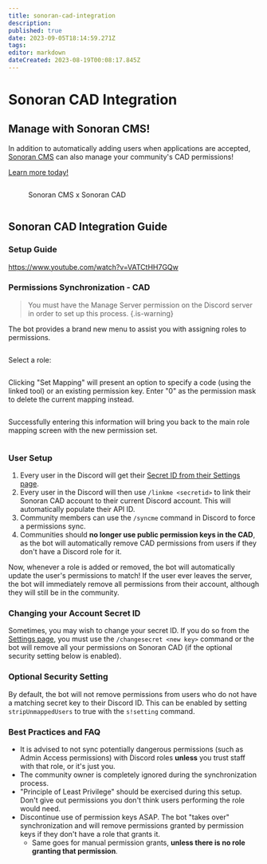 ```yaml
---
title: sonoran-cad-integration
description: 
published: true
date: 2023-09-05T18:14:59.271Z
tags: 
editor: markdown
dateCreated: 2023-08-19T00:08:17.845Z
---
```


# Sonoran CAD Integration

## Manage with Sonoran CMS!

In addition to automatically adding users when applications are accepted, [Sonoran CMS](https://info.sonorancms.com/why-choose-sonoran-cms/why-choose-sonoran-cms) can also manage your community's CAD permissions!

[Learn more today!](https://info.sonorancms.com/why-choose-sonoran-cms/why-choose-sonoran-cms)

<figure><img src="https://files.gitbook.com/v0/b/gitbook-x-prod.appspot.com/o/spaces%2F-M4pGN81fb4R6zFhodcu%2Fuploads%2FSjLVb2jKeswR4am8X9kH%2FBigSquare.png?alt=media&#x26;token=4e641634-cc44-44cf-b1c3-20ca4f746c89" alt=""><figcaption><p>Sonoran CMS x Sonoran CAD</p></figcaption></figure>

<figure><img src="https://files.gitbook.com/v0/b/gitbook-x-prod.appspot.com/o/spaces%2F-M4pGN81fb4R6zFhodcu%2Fuploads%2Fv9ymIkkSomDZc27026rG%2Fimage.png?alt=media&#x26;token=5f470a38-3187-4394-9f18-5ed3cdf44603" alt=""><figcaption></figcaption></figure>

## Sonoran CAD Integration Guide

### Setup Guide

https://www.youtube.com/watch?v=VATCtHH7GQw

### Permissions Synchronization - CAD

> You must have the Manage Server permission on the Discord server in order to set up this process.
{.is-warning}

The bot provides a brand new menu to assist you with assigning roles to permissions.

<figure><img src="https://files.gitbook.com/v0/b/gitbook-x-prod.appspot.com/o/spaces%2F-M4pGN81fb4R6zFhodcu%2Fuploads%2FXPqaE0G5eS0lR7prLghk%2FScreenshot_13.png?alt=media&#x26;token=f775bc57-30c5-42ff-8e96-c7fecbac5069" alt=""><figcaption></figcaption></figure>

Select a role:

<figure><img src="https://files.gitbook.com/v0/b/gitbook-x-prod.appspot.com/o/spaces%2F-M4pGN81fb4R6zFhodcu%2Fuploads%2FWMeVXTTMK6t0ANIWIrfy%2FScreenshot_14.png?alt=media&#x26;token=7af69b0e-a0cd-41cb-8bd3-6dc8591a5861" alt=""><figcaption></figcaption></figure>

Clicking "Set Mapping" will present an option to specify a code (using the linked tool) or an existing permission key. Enter "0" as the permission mask to delete the current mapping instead.

<figure><img src="https://files.gitbook.com/v0/b/gitbook-x-prod.appspot.com/o/spaces%2F-M4pGN81fb4R6zFhodcu%2Fuploads%2F9cCEioESKYGzwVV9SJEy%2FScreenshot_15.png?alt=media&#x26;token=1f53749a-423a-4da3-a207-3bc4343e174c" alt=""><figcaption></figcaption></figure>

Successfully entering this information will bring you back to the main role mapping screen with the new permission set.

<figure><img src="https://files.gitbook.com/v0/b/gitbook-x-prod.appspot.com/o/spaces%2F-M4pGN81fb4R6zFhodcu%2Fuploads%2FXkCTGkMTSZvbgKkk1TBb%2FScreenshot_16.png?alt=media&#x26;token=594526fe-cc43-449f-8c43-d075cdca14dd" alt=""><figcaption></figcaption></figure>

### User Setup

1. Every user in the Discord will get their [Secret ID from their Settings page](https://info.sonorancad.com/sonoran-cad/api-integration/getting-started/account-secret-id).
2. Every user in the Discord will then use `/linkme <secretid>` to link their Sonoran CAD account to their current Discord account. This will automatically populate their API ID.
3. Community members can use the `/syncme` command in Discord to force a permissions sync.
4. Communities should **no longer use public permission keys in the CAD**, as the bot will automatically remove CAD permissions from users if they don't have a Discord role for it.

Now, whenever a role is added or removed, the bot will automatically update the user's permissions to match! If the user ever leaves the server, the bot will immediately remove all permissions from their account, although they will still be in the community.

### Changing your Account Secret ID

Sometimes, you may wish to change your secret ID. If you do so from the [Settings page](https://info.sonorancad.com/sonoran-cad/api-integration/getting-started/account-secret-id), you must use the `/changesecret <new key>` command or the bot will remove all your permissions on Sonoran CAD (if the optional security setting below is enabled).

### Optional Security Setting

By default, the bot will not remove permissions from users who do not have a matching secret key to their Discord ID. This can be enabled by setting `stripUnmappedUsers` to true with the `s!setting` command.

### Best Practices and FAQ

* It is advised to not sync potentially dangerous permissions (such as Admin Access permissions) with Discord roles **unless** you trust staff with that role, or it's just you.
* The community owner is completely ignored during the synchronization process.
* "Principle of Least Privilege" should be exercised during this setup. Don't give out permissions you don't think users performing the role would need.
* Discontinue use of permission keys ASAP. The bot "takes over" synchronization and will remove permissions granted by permission keys if they don't have a role that grants it.
  * Same goes for manual permission grants, **unless there is no role granting that permission**.

